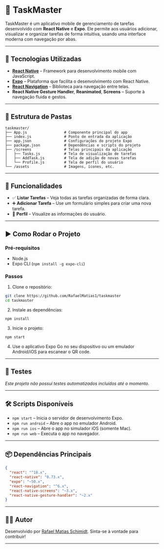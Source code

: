 # 📱 TaskMaster

TaskMaster é um aplicativo mobile de gerenciamento de tarefas desenvolvido com **React Native** e **Expo**. Ele permite aos usuários adicionar, visualizar e organizar tarefas de forma intuitiva, usando uma interface moderna com navegação por abas.

---

## 🚀 Tecnologias Utilizadas

- **[React Native](https://reactnative.dev/)** – Framework para desenvolvimento mobile com JavaScript.
- **[Expo](https://expo.dev/)** – Plataforma que facilita o desenvolvimento com React Native.
- **[React Navigation](https://reactnavigation.org/)** – Biblioteca para navegação entre telas.
- **React Native Gesture Handler**, **Reanimated**, **Screens** – Suporte à navegação fluida e gestos.

---

## 📂 Estrutura de Pastas

```
taskmaster/
├── App.js                 # Componente principal do app
├── index.js               # Ponto de entrada da aplicação
├── app.json               # Configurações do projeto Expo
├── package.json           # Dependências e scripts do projeto
├── /screens               # Telas principais da aplicação
│   ├── Tasks.js           # Tela de visualização de tarefas
│   ├── AddTask.js         # Tela de adição de novas tarefas
│   └── Profile.js         # Tela de perfil do usuário
└── /assets                # Imagens, ícones, etc.
```

---

## 📸 Funcionalidades

- ✅ **Listar Tarefas** – Veja todas as tarefas organizadas de forma clara.
- ➕ **Adicionar Tarefa** – Use um formulário simples para criar uma nova tarefa.
- 👤 **Perfil** – Visualize as informações do usuário.

---

## ▶️ Como Rodar o Projeto

### Pré-requisitos

- Node.js
- Expo CLI (`npm install -g expo-cli`)

### Passos

1. Clone o repositório:
```bash
git clone https://github.com/RafaelMatias1/taskmaster
cd taskmaster
```

2. Instale as dependências:
```bash
npm install
```

3. Inicie o projeto:
```bash
npm start
```

4. Use o aplicativo Expo Go no seu dispositivo ou um emulador Android/iOS para escanear o QR code.

---

## 🧪 Testes

*Este projeto não possui testes automatizados incluídos até o momento.*

---

## 🛠️ Scripts Disponíveis

- `npm start` – Inicia o servidor de desenvolvimento Expo.
- `npm run android` – Abre o app no emulador Android.
- `npm run ios` – Abre o app no simulador iOS (somente Mac).
- `npm run web` – Executa o app no navegador.

---

## 📦 Dependências Principais

```json
{
  "react": "^18.x",
  "react-native": "0.73.x",
  "expo": "~50.x",
  "react-navigation": "^6.x",
  "react-native-screens": "~3.x",
  "react-native-gesture-handler": "~2.x"
}
```

---

## 🧑‍💻 Autor

Desenvolvido por [Rafael Matias Schimidt](https://github.com/RafaelMatias1). Sinta-se à vontade para contribuir!

---

